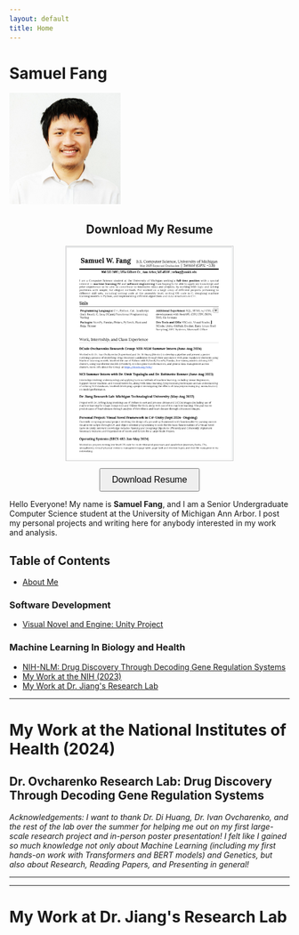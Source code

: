 ```yaml
---
layout: default
title: Home
---
```

# Samuel Fang

<img src="headshot.jpg" alt="headshot" width="200"/>

<div style="text-align: center;">
  <h2>Download My Resume</h2>
  <a href="resume.pdf" download="samwfang_resume.pdf">
    <img src="resumeshot.png" alt="Preview of Resume" style="width:300px; height:auto; border:1px solid #ccc;" />
    <br />
    <button style="margin-top: 10px; padding: 10px 20px; font-size: 16px; cursor: pointer;">
      Download Resume
    </button>
  </a>
</div>

Hello Everyone! My name is <b>Samuel Fang</b>, and I am a Senior Undergraduate Computer Science student at the University of Michigan Ann Arbor. 
I post my personal projects and writing here for anybody interested in my work and analysis.

## Table of Contents
- [About Me](#Samuel_Fang)



### Software Development
- [Visual Novel and Engine: Unity Project](#unity)

### Machine Learning In Biology and Health
- [NIH-NLM: Drug Discovery Through Decoding Gene Regulation Systems](#my-work-at-the-national-institutes-of-health-2024)
- [My Work at the NIH (2023)](#my-work-at-the-national-institutes-of-health-2023)
- [My Work at Dr. Jiang's Research Lab](#my-work-at-dr-jiangs-research-lab)


***


# My Work at the National Institutes of Health \(2024\)
## Dr. Ovcharenko Research Lab: Drug Discovery Through Decoding Gene Regulation Systems

<i>Acknowledgements: I want to thank Dr. Di Huang, Dr. Ivan Ovcharenko, and the rest of the lab over the summer 
for helping me out on my first large-scale research project and in-person poster presentation! I felt like I gained 
so much knowledge not only about Machine Learning (including my first hands-on work with Transformers and BERT models) 
and Genetics, but also about Research, Reading Papers, and Presenting in general! </i>




*** 

***

# My Work at Dr. Jiang's Research Lab
